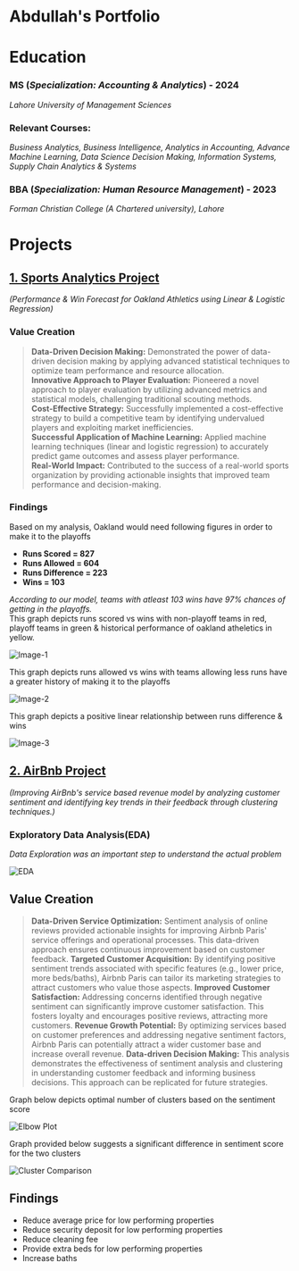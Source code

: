 # Abdullah's Portfolio
# Education 
### MS (*Specialization: Accounting & Analytics*) -                                                                                                                  2024 
*Lahore University of Management Sciences*
### Relevant Courses: 
*Business Analytics, Business Intelligence, Analytics in Accounting, Advance Machine Learning, Data Science Decision Making, Information Systems, Supply Chain Analytics & Systems*
### BBA (*Specialization: Human Resource Management*) - 	 	                                                                                                         2023 
*Forman Christian College (A Chartered university), Lahore*
# Projects
## [1. Sports Analytics Project](https://github.com/ASH-2310/Sports-Analytics-Project)
*(Performance & Win Forecast for Oakland Athletics using Linear & Logistic Regression)*
### Value Creation 
>**Data-Driven Decision Making:** Demonstrated the power of data-driven decision making by applying advanced statistical techniques to optimize team performance and resource allocation.\
>**Innovative Approach to Player Evaluation:** Pioneered a novel approach to player evaluation by utilizing advanced metrics and statistical models, challenging traditional scouting methods.\
>**Cost-Effective Strategy:** Successfully implemented a cost-effective strategy to build a competitive team by identifying undervalued players and exploiting market inefficiencies.\
>**Successful Application of Machine Learning:** Applied machine learning techniques (linear and logistic regression) to accurately predict game outcomes and assess player performance.\
>**Real-World Impact:** Contributed to the success of a real-world sports organization by providing actionable insights that improved team performance and decision-making.
### Findings 
Based on my analysis, Oakland would need following figures in order to make it to the playoffs 
* **Runs Scored = 827**
* **Runs Allowed = 604**
* **Runs Difference = 223**
* **Wins = 103**
  
*According to our model, teams with atleast 103 wins have 97% chances of getting in the playoffs.*\
This graph depicts runs scored vs wins with non-playoff teams in red, playoff teams in green & historical performance of oakland atheletics in yellow. 

![Image-1](https://github.com/user-attachments/assets/bc819637-57a9-4f69-8d9b-55c7ccaf1f1b)

This graph depicts runs allowed vs wins with teams allowing less runs have a greater history of making it to the playoffs

![Image-2](https://github.com/user-attachments/assets/d386b99b-5ac3-46bc-a315-41b6ada7fb4d)

This graph depicts a positive linear relationship between runs difference & wins

![Image-3](https://github.com/user-attachments/assets/2d6052b5-e9dc-4dd3-b6ed-3995fec9659b)

## [2. AirBnb Project](https://github.com/ASH-2310/AirBnB-Project)
*(Improving AirBnb's service based revenue model by analyzing customer sentiment and identifying key trends in their feedback through clustering techniques.)*
### Exploratory Data Analysis(EDA)
*Data Exploration was an important step to understand the actual problem*

![EDA](https://github.com/user-attachments/assets/f6678392-2303-4ac3-a27b-0f2953f38c21)

## Value Creation
>**Data-Driven Service Optimization:** Sentiment analysis of online reviews provided actionable insights for improving Airbnb Paris' service offerings and operational processes. This data-driven approach ensures continuous improvement based on customer feedback.
>**Targeted Customer Acquisition:** By identifying positive sentiment trends associated with specific features (e.g., lower price, more beds/baths), Airbnb Paris can tailor its marketing strategies to attract customers who value those aspects.
>**Improved Customer Satisfaction:** Addressing concerns identified through negative sentiment can significantly improve customer satisfaction. This fosters loyalty and encourages positive reviews, attracting more customers.
>**Revenue Growth Potential:** By optimizing services based on customer preferences and addressing negative sentiment factors, Airbnb Paris can potentially attract a wider customer base and increase overall revenue.
>**Data-driven Decision Making:** This analysis demonstrates the effectiveness of sentiment analysis and clustering in understanding customer feedback and informing business decisions. This approach can be replicated for future strategies.

Graph below depicts optimal number of clusters based on the sentiment score 

![Elbow Plot](https://github.com/user-attachments/assets/b4ebd1a7-32e8-471e-9821-dfcab5c753b2)

Graph provided below suggests a significant difference in sentiment score for the two clusters

![Cluster Comparison](https://github.com/user-attachments/assets/2ca752e6-0bb6-4581-9831-4e55be883aed)

## Findings 
* Reduce average price for low performing properties
* Reduce security deposit for low performing properties
* Reduce cleaning fee
* Provide extra beds for low performing properties
* Increase baths









